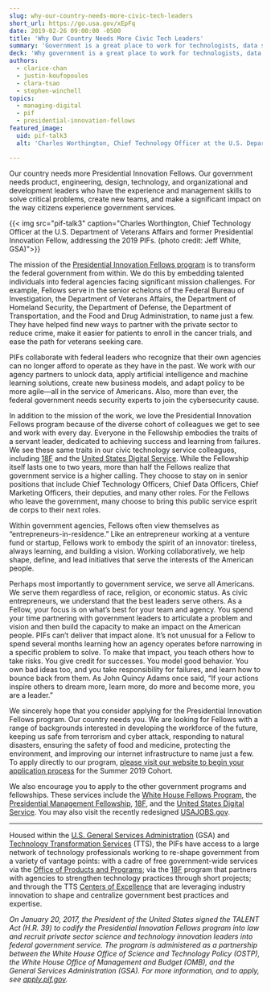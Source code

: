 ```yaml
---
slug: why-our-country-needs-more-civic-tech-leaders
short_url: https://go.usa.gov/xEpFq
date: 2019-02-26 09:00:00 -0500
title: 'Why Our Country Needs More Civic Tech Leaders'
summary: 'Government is a great place to work for technologists, data scientists, designers and entrepreneurs who want to serve and solve problems for the American people.'
deck: 'Why government is a great place to work for technologists, data scientists, designers, and entrepreneurs who want to serve and solve problems for the American people.'
authors:
  - clarice-chan
  - justin-koufopoulos
  - clara-tsao
  - stephen-winchell
topics:
  - managing-digital
  - pif
  - presidential-innovation-fellows
featured_image:
  uid: pif-talk3
  alt: 'Charles Worthington, Chief Technology Officer at the U.S. Department of Veterans Affairs and former Presidential Innovation Fellow, addressing the 2019 PIFs.'

---
```


Our country needs more Presidential Innovation Fellows. Our government needs product, engineering, design, technology, and organizational and development leaders who have the experience and management skills to solve critical problems, create new teams, and make a significant impact on the way citizens experience government services.

{{< img src="pif-talk3" caption="Charles Worthington, Chief Technology Officer at the U.S. Department of Veterans Affairs and former Presidential Innovation Fellow, addressing the 2019 PIFs. (photo credit: Jeff White, GSA)">}}

The mission of the [Presidential Innovation Fellows program](https://www.presidentialinnovationfellows.gov/) is to transform the federal government from within. We do this by embedding talented individuals into federal agencies facing significant mission challenges. For example, Fellows serve in the senior echelons of the Federal Bureau of Investigation, the Department of Veterans Affairs, the Department of Homeland Security, the Department of Defense, the Department of Transportation, and the Food and Drug Administration, to name just a few. They have helped find new ways to partner with the private sector to reduce crime, make it easier for patients to enroll in the cancer trials, and ease the path for veterans seeking care.

PIFs collaborate with federal leaders who recognize that their own agencies can no longer afford to operate as they have in the past. We work with our agency partners to unlock data, apply artificial intelligence and machine learning solutions, create new business models, and adapt policy to be more agile—all in the service of Americans. Also, more than ever, the federal government needs security experts to join the cybersecurity cause.

In addition to the mission of the work, we love the Presidential Innovation Fellows program because of the diverse cohort of colleagues we get to see and work with every day. Everyone in the Fellowship embodies the traits of a servant leader, dedicated to achieving success and learning from failures. We see these same traits in our civic technology service colleagues, including [18F](https://18f.gsa.gov/) and the [United States Digital Service](https://www.usds.gov/). While the Fellowship itself lasts one to two years, more than half the Fellows realize that government service is a higher calling. They choose to stay on in senior positions that include Chief Technology Officers, Chief Data Officers, Chief Marketing Officers, their deputies, and many other roles. For the Fellows who leave the government, many choose to bring this public service esprit de corps to their next roles.

Within government agencies, Fellows often view themselves as “entrepreneurs-in-residence.” Like an entrepreneur working at a venture fund or startup, Fellows work to embody the spirit of an innovator: tireless, always learning, and building a vision. Working collaboratively, we help shape, define, and lead initiatives that serve the interests of the American people.

Perhaps most importantly to government service, we serve all Americans. We serve them regardless of race, religion, or economic status. As civic entrepreneurs, we understand that the best leaders serve others. As a Fellow, your focus is on what’s best for your team and agency. You spend your time partnering with government leaders to articulate a problem and vision and then build the capacity to make an impact on the American people. PIFs can’t deliver that impact alone. It’s not unusual for a Fellow to spend several months learning how an agency operates before narrowing in a specific problem to solve. To make that impact, you teach others how to take risks. You give credit for successes. You model good behavior. You own bad ideas too, and you take responsibility for failures, and learn how to bounce back from them. As John Quincy Adams once said, “If your actions inspire others to dream more, learn more, do more and become more, you are a leader.”

We sincerely hope that you consider applying for the Presidential Innovation Fellows program. Our country needs you. We are looking for Fellows with a range of backgrounds interested in developing the workforce of the future, keeping us safe from terrorism and cyber attack, responding to natural disasters, ensuring the safety of food and medicine, protecting the environment, and improving our internet infrastructure to name just a few. To apply directly to our program, [please visit our website to begin your application process](https://www.presidentialinnovationfellows.gov/) for the Summer 2019 Cohort.

We also encourage you to apply to the other government programs and fellowships. These services include the [White House Fellows Program](https://www.whff.org/recruitment/?gclid=EAIaIQobChMIiI7C4KCO3wIVkYvICh3LKw4IEAAYASAAEgKLs_D_BwE), the [Presidential Management Fellowship](https://pmf.gov/become-a-pmf/2019-application.aspx), [18F](https://18f.gsa.gov/), and the [United States Digital Service](https://www.usds.gov/). You may also visit the recently redesigned [USAJOBS.gov](https://www.usajobs.gov/).

---

Housed within the [U.S. General Services Administration](https://www.gsa.gov/) (GSA) and [Technology Transformation Services](https://www.gsa.gov/tts) (TTS), the PIFs have access to a large network of technology professionals working to re-shape government from a variety of vantage points: with a cadre of free government-wide services via the [Office of Products and Programs](https://www.gsa.gov/about-us/organization/federal-acquisition-service/technology-transformation-services/office-of-products-and-programs); via the [18F](https://www.gsa.gov/about-us/organization/federal-acquisition-service/technology-transformation-services/office-of-18f) program that partners with agencies to strengthen technology practices through short projects; and through the TTS [Centers of Excellence](https://www.gsa.gov/about-us/organization/federal-acquisition-service/technology-transformation-services/office-of-the-centers-of-excellence) that are leveraging industry innovation to shape and centralize government best practices and expertise.

_On January 20, 2017, the President of the United States signed the TALENT Act (H.R. 39) to codify the Presidential Innovation Fellows program into law and recruit private sector science and technology innovation leaders into federal government service. The program is administered as a partnership between the White House Office of Science and Technology Policy (OSTP), the White House Office of Management and Budget (OMB), and the General Services Administration (GSA). For more information, and to apply, see [apply.pif.gov](https://presidentialinnovationfellows.gov/apply/)._
